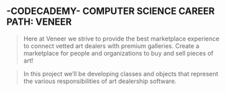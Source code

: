 ## -CODECADEMY- COMPUTER SCIENCE CAREER PATH: VENEER
> Here at Veneer we strive to provide the best marketplace experience to connect vetted art dealers with premium galleries. Create a marketplace for people and organizations to buy and sell pieces of art!

> In this project we’ll be developing classes and objects that represent the various responsibilities of art dealership software.